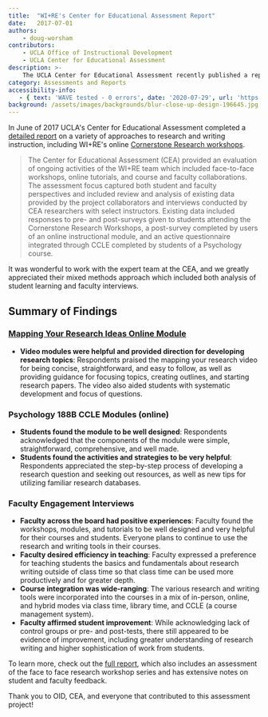 ```yaml
---
title:  "WI+RE's Center for Educational Assessment Report"
date:   2017-07-01
authors:
    - doug-worsham
contributors:
    - UCLA Office of Instructional Development
    - UCLA Center for Educational Assessment  
description: >-
    The UCLA Center for Educational Assessment recently published a report on student and faculty feedback on WI+RE's online workshops and tutorials
category: Assessments and Reports
accessibility-info:
   - { text: 'WAVE tested - 0 errors', date: '2020-07-29', url: 'https://wave.webaim.org/' }
background: /assets/images/backgrounds/blur-close-up-design-196645.jpg
---
```

In June of 2017 UCLA's Center for Educational Assessment completed a [detailed report](https://ucla.box.com/v/wire-oid-report) on a variety of approaches to research and writing instruction, including WI+RE's online [Cornerstone Research workshops](http://ccle.ucla.edu/course/view/wire).

<blockquote class="blockquote border border-primary shadow">
    <p class="mb-5 px-5">The Center for Educational Assessment (CEA) provided an evaluation of ongoing activities of the WI+RE team which included face-to-face workshops, online tutorials, and course and faculty collaborations. The assessment focus captured both student and faculty perspectives and included review and analysis of existing data provided by the project collaborators and interviews conducted by CEA researchers with select instructors. Existing data included responses to pre- and post-surveys given to students attending the Cornerstone Research Workshops, a post-survey completed by users of an online instructional module, and an active questionnaire integrated through CCLE completed by students of a Psychology course.</p>
</blockquote>

It was wonderful to work with the expert team at the CEA, and we greatly appreciated their mixed methods approach which included both analysis of student learning and faculty interviews.

## Summary of Findings

### [Mapping Your Research Ideas Online Module](https://youtu.be/jj-F6YVtsxI?list=PLV8eqWoGXke5D5bmwscUhow1RJKWZmMRZ)
* **Video modules were helpful and provided direction for developing research topics**: Respondents praised the mapping your research video for being concise, straightforward, and easy to follow, as well as providing guidance for focusing topics, creating outlines, and starting research papers. The video also aided students with systematic development and focus of questions. 

### Psychology 188B CCLE Modules (online) 
* **Students found the module to be well designed**: Respondents acknowledged that the components of the module were simple, straightforward, comprehensive, and well made.
* **Students found the activities and strategies to be very helpful**: Respondents appreciated the step-by-step process of developing a research question and seeking out resources, as well as new tips for utilizing familiar research databases. 

### Faculty Engagement Interviews 
* **Faculty across the board had positive experiences**: Faculty found the workshops, modules, and tutorials to be well designed and very helpful for their courses and students. Everyone plans to continue to use the research and writing tools in their courses. 
* **Faculty desired efficiency in teaching**: Faculty expressed a preference for teaching students the basics and fundamentals about research writing outside of class time so that class time can be used more productively and for greater depth. 
* **Course integration was wide-ranging**: The various research and writing tools were incorporated into the courses in a mix of in-person, online, and hybrid modes via class time, library time, and CCLE (a course management system). 
* **Faculty affirmed student improvement**: While acknowledging lack of control groups or pre- and post-tests, there still appeared to be evidence of improvement, including greater understanding of research writing and higher sophistication of work from students.

To learn more, check out the [full report](https://ucla.box.com/v/wire-oid-report), which also includes an assessment of the face to face research workshop series and has extensive notes on student and faculty feedback.

Thank you to OID, CEA, and everyone that contributed to this assessment project!
